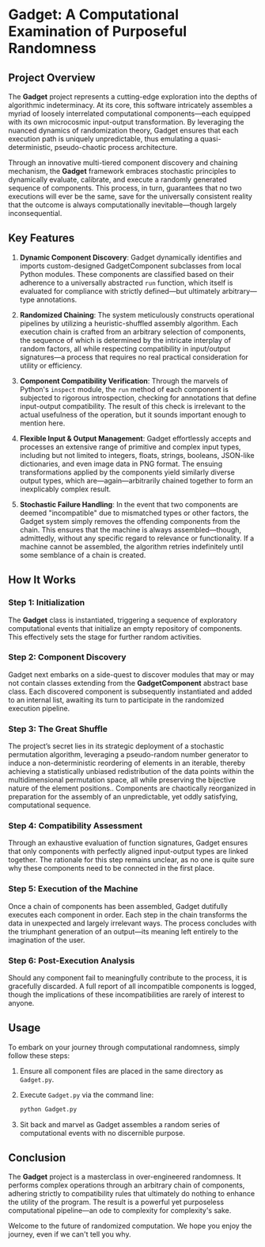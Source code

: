 # Gadget: A Computational Examination of Purposeful Randomness

## Project Overview

The **Gadget** project represents a cutting-edge exploration into the depths of algorithmic indeterminacy. At its core, this software intricately assembles a myriad of loosely interrelated computational components—each equipped with its own microcosmic input-output transformation. By leveraging the nuanced dynamics of randomization theory, Gadget ensures that each execution path is uniquely unpredictable, thus emulating a quasi-deterministic, pseudo-chaotic process architecture.

Through an innovative multi-tiered component discovery and chaining mechanism, the **Gadget** framework embraces stochastic principles to dynamically evaluate, calibrate, and execute a randomly generated sequence of components. This process, in turn, guarantees that no two executions will ever be the same, save for the universally consistent reality that the outcome is always computationally inevitable—though largely inconsequential.

## Key Features

1. **Dynamic Component Discovery**:
   Gadget dynamically identifies and imports custom-designed GadgetComponent subclasses from local Python modules. These components are classified based on their adherence to a universally abstracted `run` function, which itself is evaluated for compliance with strictly defined—but ultimately arbitrary—type annotations.

2. **Randomized Chaining**:
   The system meticulously constructs operational pipelines by utilizing a heuristic-shuffled assembly algorithm. Each execution chain is crafted from an arbitrary selection of components, the sequence of which is determined by the intricate interplay of random factors, all while respecting compatibility in input/output signatures—a process that requires no real practical consideration for utility or efficiency.

3. **Component Compatibility Verification**:
   Through the marvels of Python's `inspect` module, the `run` method of each component is subjected to rigorous introspection, checking for annotations that define input-output compatibility. The result of this check is irrelevant to the actual usefulness of the operation, but it sounds important enough to mention here.

4. **Flexible Input & Output Management**:
   Gadget effortlessly accepts and processes an extensive range of primitive and complex input types, including but not limited to integers, floats, strings, booleans, JSON-like dictionaries, and even image data in PNG format. The ensuing transformations applied by the components yield similarly diverse output types, which are—again—arbitrarily chained together to form an inexplicably complex result.

5. **Stochastic Failure Handling**:
   In the event that two components are deemed "incompatible" due to mismatched types or other factors, the Gadget system simply removes the offending components from the chain. This ensures that the machine is always assembled—though, admittedly, without any specific regard to relevance or functionality. If a machine cannot be assembled, the algorithm retries indefinitely until some semblance of a chain is created.

## How It Works

### Step 1: Initialization
The **Gadget** class is instantiated, triggering a sequence of exploratory computational events that initialize an empty repository of components. This effectively sets the stage for further random activities.

### Step 2: Component Discovery
Gadget next embarks on a side-quest to discover modules that may or may not contain classes extending from the **GadgetComponent** abstract base class. Each discovered component is subsequently instantiated and added to an internal list, awaiting its turn to participate in the randomized execution pipeline.

### Step 3: The Great Shuffle
The project’s secret lies in its strategic deployment of a stochastic permutation algorithm, leveraging a pseudo-random number generator to induce a non-deterministic reordering of elements in an iterable, thereby achieving a statistically unbiased redistribution of the data points within the multidimensional permutation space, all while preserving the bijective nature of the element positions.. Components are chaotically reorganized in preparation for the assembly of an unpredictable, yet oddly satisfying, computational sequence.

### Step 4: Compatibility Assessment
Through an exhaustive evaluation of function signatures, Gadget ensures that only components with perfectly aligned input-output types are linked together. The rationale for this step remains unclear, as no one is quite sure why these components need to be connected in the first place.

### Step 5: Execution of the Machine
Once a chain of components has been assembled, Gadget dutifully executes each component in order. Each step in the chain transforms the data in unexpected and largely irrelevant ways. The process concludes with the triumphant generation of an output—its meaning left entirely to the imagination of the user.

### Step 6: Post-Execution Analysis
Should any component fail to meaningfully contribute to the process, it is gracefully discarded. A full report of all incompatible components is logged, though the implications of these incompatibilities are rarely of interest to anyone.

## Usage

To embark on your journey through computational randomness, simply follow these steps:

1. Ensure all component files are placed in the same directory as `Gadget.py`.
2. Execute `Gadget.py` via the command line:  
   ```bash
   python Gadget.py
   ```

3. Sit back and marvel as Gadget assembles a random series of computational events with no discernible purpose.

## Conclusion

The **Gadget** project is a masterclass in over-engineered randomness. It performs complex operations through an arbitrary chain of components, adhering strictly to compatibility rules that ultimately do nothing to enhance the utility of the program. The result is a powerful yet purposeless computational pipeline—an ode to complexity for complexity's sake.

Welcome to the future of randomized computation. We hope you enjoy the journey, even if we can't tell you why.
